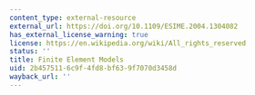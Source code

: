 ```yaml
---
content_type: external-resource
external_url: https://doi.org/10.1109/ESIME.2004.1304082
has_external_license_warning: true
license: https://en.wikipedia.org/wiki/All_rights_reserved
status: ''
title: Finite Element Models
uid: 2b457511-6c9f-4fd8-bf63-9f7070d3458d
wayback_url: ''
---
```


